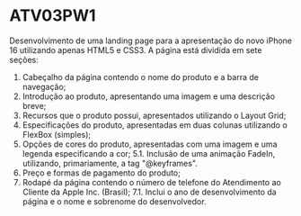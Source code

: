 # ATV03PW1
Desenvolvimento de uma landing page para a apresentação do novo iPhone 16 utilizando apenas HTML5 e CSS3.
A página está dividida em sete seções:
1. Cabeçalho da página contendo o nome do produto e a barra de navegação;
2. Introdução ao produto, apresentando uma imagem e uma descrição breve;
3. Recursos que o produto possui, apresentados utilizando o Layout Grid;
4. Especificações do produto, apresentadas em duas colunas utilizando o FlexBox (simples);
5. Opções de cores do produto, apresentadas com uma imagem e uma legenda especificando a cor;
   5.1. Inclusão de uma animação FadeIn, utilizando, primariamente, a tag "@keyframes".
6. Preço e formas de pagamento do produto;
7. Rodapé da página contendo o número de telefone do Atendimento ao Cliente da Apple Inc. (Brasil);
   7.1. Inclui o ano de desenvolvimento da página e o nome e sobrenome do desenvolvedor.
